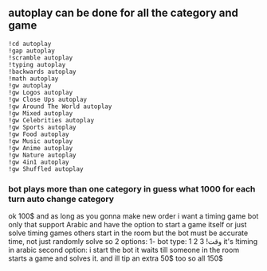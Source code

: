 ## autoplay can be done for all the category and game
    !cd autoplay
    !gap autoplay
    !scramble autoplay
    !typing autoplay
    !backwards autoplay
    !math autoplay
    !gw autoplay
    !gw Logos autoplay
    !gw Close Ups autoplay
    !gw Around The World autoplay
    !gw Mixed autoplay
    !gw Celebrities autoplay
    !gw Sports autoplay
    !gw Food autoplay
    !gw Music autoplay
    !gw Anime autoplay
    !gw Nature autoplay
    !gw 4in1 autoplay
    !gw Shuffled autoplay


<!-- ### if game stop for 1 min restart game -->

<!-- ### i notes sometimes by testing scramble it just stop  -->
<!-- ### playing when i type the command again it starts play ### again -->

<!-- ### save only correct answer -->

<!-- ### bot stand still player plays bot records the answer -->

<!-- ### gw has and error solve it by refreshing the browser -->

<!-- ### database query fast -->

<!-- ### if autoplay doesnt work for a while start game again -->

### bot plays more than one category in guess what 1000 for each turn auto change category


ok 100$ and as long as you gonna make new order i want a timing game bot only that support Arabic and have the option to start a game itself or just solve timing games others start in the room but the bot must be accurate time, not just randomly solve so 2 options:
1- bot type:
1
2
3
!وقت it's !timing in arabic
second option:
i start the bot it waits till someone in the room starts a game and solves it.
and ill tip an extra 50$ too so all 150$

<!-- 
also, gw autoplay need som adjustments it's always skipping the new game after a correct answer and starts a new one -->


